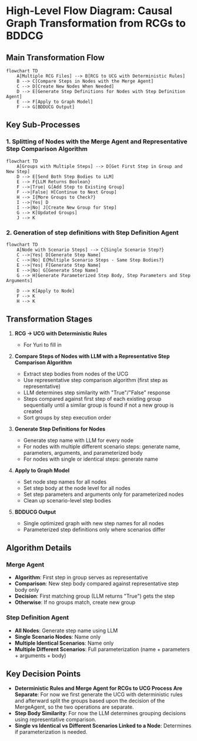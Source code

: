 # High-Level Flow Diagram: Causal Graph Transformation from RCGs to BDDCG

## Main Transformation Flow

```mermaid
flowchart TD
    A[Multiple RCG Files] --> B[RCG to UCG with Deterministic Rules]
    B --> C[Compare Steps in Nodes with the Merge Agent]
    C --> D[Create New Nodes When Needed]
    D --> E[Generate Step Definitions for Nodes with Step Definition Agent]
    E --> F[Apply to Graph Model]
    F --> G[BDDUCG Output]
```


## Key Sub-Processes

### 1. Splitting of Nodes with the Merge Agent and Representative Step Comparison Algorithm

```mermaid
flowchart TD
    A[Groups with Multiple Steps] --> D[Get First Step in Group and New Step]
    D --> E[Send Both Step Bodies to LLM]
    E --> F{LLM Returns Boolean}
    F -->|True| G[Add Step to Existing Group]
    F -->|False| H[Continue to Next Group]
    H --> I{More Groups to Check?}
    I -->|Yes| D
    I -->|No| J[Create New Group for Step]
    G --> K[Updated Groups]
    J --> K
```

### 2. Generation of step definitions with Step Definition Agent

```mermaid
flowchart TD
    A[Node with Scenario Steps] --> C{Single Scenario Step?}
    C -->|Yes| D[Generate Step Name]
    C -->|No| E{Multiple Scenario Steps - Same Step Bodies?}
    E -->|Yes| F[Generate Step Name]
    E -->|No| G[Generate Step Name]
    G --> H[Generate Parameterized Step Body, Step Parameters and Step Arguments]

    D --> K[Apply to Node]
    F --> K
    H --> K

```


## Transformation Stages

1. **RCG → UCG with Deterministic Rules**
    - For Yuri to fill in

2. **Compare Steps of Nodes with LLM with a Representative Step Comparison Algorithm**
   - Extract step bodies from nodes of the UCG
   - Use representative step comparison algorithm (first step as representative)
   - LLM determines step similarity with "True"/"False" response
   - Steps compared against first step of each existing group sequentially until a similar group is found if not a new group is created
   - Sort groups by step execution order

3. **Generate Step Definitions for Nodes**
   - Generate step name with LLM for every node
   - For nodes with multiple different scenario steps: generate name, parameters, arguments, and parameterized body
   - For nodes with single or identical steps: generate name

4. **Apply to Graph Model**
   - Set node step names for all nodes
   - Set step body at the node level for all nodes
   - Set step parameters and arguments only for parameterized nodes
   - Clean up scenario-level step bodies

5. **BDDUCG Output**
   - Single optimized graph with new step names for all nodes
   - Parameterized step definitions only where scenarios differ


## Algorithm Details

### Merge Agent
- **Algorithm**: First step in group serves as representative
- **Comparison**: New step body compared against representative step body only
- **Decision**: First matching group (LLM returns "True") gets the step
- **Otherwise**: If no groups match, create new group

### Step Definition Agent
- **All Nodes**: Generate step name using LLM
- **Single Scenario Nodes**: Name only
- **Multiple Identical Scenarios**: Name only
- **Multiple Different Scenarios**: Full parameterization (name + parameters + arguments + body)

## Key Decision Points
- **Deterministic Rules and Merge Agent for RCGs to UCG Process Are Separate**: For now we first generate the UCG with deterministic rules and afterward split the groups based upon the decision of the MergeAgent, so the two operations are separate.
- **Step Body Similarity**: For now the LLM determines grouping decisions using representative comparison.
- **Single vs Identical vs Different Scenarios Linked to a Node**: Determines if parameterization is needed.